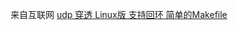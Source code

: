 来自互联网 [udp 穿透 Linux版 支持回环 简单的Makefile](https://www.oschina.net/code/snippet_2289056_50948 "udp 穿透 Linux版 支持回环 简单的Makefile")

